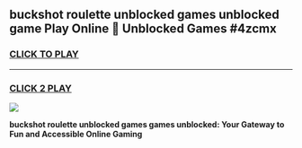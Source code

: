 
## buckshot roulette unblocked games unblocked game Play Online 👋 Unblocked Games #4zcmx
<h3>
<a href="https://premium.freeplayer.one?title=buckshot_roulette_unblocked_games&ref=21F">CLICK TO PLAY</a></h3>
<hr>

<h3>
<a href="https://premium.freeplayer.one?title=buckshot_roulette_unblocked_games&ref=21F">CLICK 2 PLAY</a>
  
</h3>

<a href="https://premium.freeplayer.one?title=buckshot_roulette_unblocked_games&ref=21F/"><img src="https://clearcache.store/games.png"></a>


**buckshot roulette unblocked games games unblocked: Your Gateway to Fun and Accessible Online Gaming**
